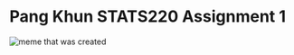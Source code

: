 # Pang Khun STATS220 Assignment 1
![meme that was created](https://raw.githubusercontent.com/pangnakh/stats220/main/assignment_meme.png)
